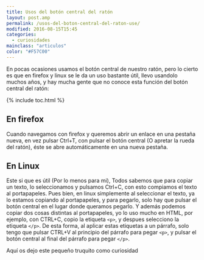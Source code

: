 ```yaml
---
title: Usos del botón central del ratón
layout: post.amp
permalink: /usos-del-boton-central-del-raton-use/
modified: 2016-08-15T15:45
categories:
  - curiosidades
mainclass: "articulos"
color: "#F57C00"
---
```


En pocas ocasiones usamos el botón central de nuestro ratón, pero lo cierto es que en firefox y linux se le da un uso bastante útil, llevo usandolo muchos años, y hay mucha gente que no conoce esta función del botón central del ratón:

<!--ad-->

{% include toc.html %}

## En firefox

Cuando navegamos con firefox y queremos abrir un enlace en una pestaña nueva, en vez pulsar Ctrl+T, con pulsar el botón central (O apretar la rueda del ratón), éste se abre automáticamente en una nueva pestaña.

## En Linux

Este si que es útil (Por lo menos para mi), Todos sabemos que para copiar un texto, lo seleccionamos y pulsamos Ctrl+C, con esto compiamos el texto al portapapeles. Pues bien, en linux simplemente al seleccionar el texto, ya lo estamos copiando al portapapeles, y para pegarlo, solo hay que pulsar el botón central en el lugar donde queramos pegarlo. Y además podemos copiar dos cosas distintas al portapapeles, yo lo uso mucho en HTML, por ejemplo, con CTRL+C, copio la etiqueta `<p>`, y despues selecciono la etiqueta `</p>`. De esta forma, al aplicar estas etiquetas a un párrafo, solo tengo que pulsar CTRL+V al principio del párrafo para pegar `<p>`, y pulsar el botón central al final del párrafo para pegar `</p>`.

Aquí os dejo este pequeño truquito como curiosidad
